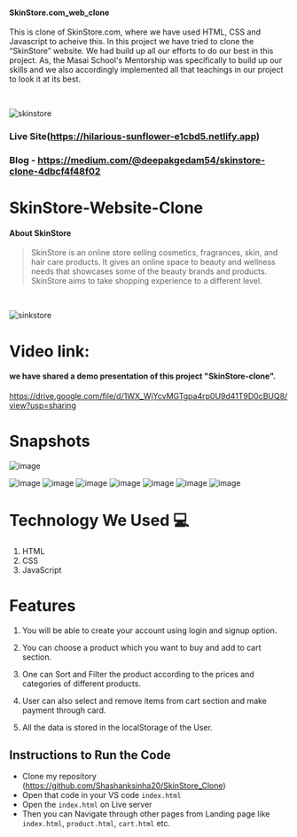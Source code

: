 #### SkinStore.com_web_clone
This is clone of SkinStore.com, where we have used HTML, CSS and Javascript to acheive this.
In this project we have tried to clone the “SkinStore” website. We had build up all our efforts to do our best in this project. As, the Masai School's Mentorship  was specifically to build up our skills and we also accordingly implemented all that teachings in our project to look it at its best.

<br/>


![skinstore](https://user-images.githubusercontent.com/66964293/165706636-c182a571-3a0a-48a1-a080-bd3843e67831.png)

### Live Site(https://hilarious-sunflower-e1cbd5.netlify.app)

### Blog - https://medium.com/@deepakgedam54/skinstore-clone-4dbcf4f48f02


# SkinStore-Website-Clone
#### About SkinStore
>  SkinStore is an online store selling cosmetics, fragrances, skin, and hair care products. It gives an online space to beauty and wellness needs that showcases some of the beauty brands and products. SkinStore aims to take shopping experience to a different level. 
 
<br/>
          
![sinkstore](https://user-images.githubusercontent.com/66964293/165974273-4587e89c-a5da-4ab0-bd87-88b0fff015a0.gif)
          
# Video link:
 #### we have shared a demo presentation of this project "SkinStore-clone".
 
https://drive.google.com/file/d/1WX_WjYcvMGTgpa4rp0U9d41T9D0cBUQ8/view?usp=sharing
 
# Snapshots
![image](https://user-images.githubusercontent.com/66964293/165708790-455cc968-3555-48a9-ae42-869d14476cdb.png)

![image](https://user-images.githubusercontent.com/66964293/165708602-9b0419d9-2157-4e0d-9e72-13ba65f134e0.png)
![image](https://user-images.githubusercontent.com/66964293/165708910-c6db2eaf-dd3f-4cc4-895c-dfe0f4d1eb37.png)
![image](https://user-images.githubusercontent.com/66964293/165709003-5cf7551b-1f92-406f-8b7a-31c9967a8aa6.png)
![image](https://user-images.githubusercontent.com/66964293/165709256-5364d178-528b-4845-af49-2b28d7cecfc0.png)
![image](https://user-images.githubusercontent.com/66964293/165709437-6a83cd74-e5f7-4dc2-a2d7-e7cd00fa9262.png)
![image](https://user-images.githubusercontent.com/66964293/165709551-5047372b-2d78-4490-9bde-9650bb1c6064.png)
![image](https://user-images.githubusercontent.com/66964293/165709840-512e124b-2685-47b7-836e-38c80803ad01.png)




# Technology We Used :computer: 
1. HTML
2. CSS
3. JavaScript

# Features
1. You will be able to create your account using login and signup option.

2. You can choose a product which you want to buy and add to cart section.

3. One can Sort and Filter the product according to the prices and categories of different products.

4. User can also select and remove items from cart section and make payment through card.

5. All the data is stored in the localStorage of the User. 

## Instructions to Run the Code 

- Clone my repository (https://github.com/Shashanksinha20/SkinStore_Clone)
- Open that code in your VS code `index.html`
- Open the `index.html` on Live server
- Then you can Navigate through other pages from Landing page like `index.html`, `product.html`, `cart.html` etc.

